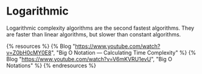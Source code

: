 # Logarithmic

Logarithmic complexity algorithms are the second fastest algorithms. They are faster than linear algorithms, but slower than constant algorithms.

{% resources %}
  {% Blog "https://www.youtube.com/watch?v=Z0bH0cMY0E8", "Big O Notation — Calculating Time Complexity" %}
  {% Blog "https://www.youtube.com/watch?v=V6mKVRU1evU", "Big O Notations" %}
{% endresources %}
